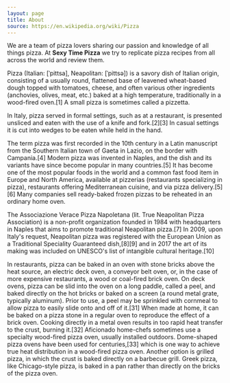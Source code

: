 ```yaml
---
layout: page
title: About
source: https://en.wikipedia.org/wiki/Pizza
---
```


<!-- original content -->
We are a team of pizza lovers sharing our passion and knowledge of all things pizza. At **Sexy Time Pizza** we try to replicate pizza recipes from all across the world and review them.

<!-- source content -->
Pizza (Italian: [ˈpittsa], Neapolitan: [ˈpittsə]) is a savory dish of Italian origin, consisting of a usually round, flattened base of leavened wheat-based dough topped with tomatoes, cheese, and often various other ingredients (anchovies, olives, meat, etc.) baked at a high temperature, traditionally in a wood-fired oven.[1] A small pizza is sometimes called a pizzetta.

In Italy, pizza served in formal settings, such as at a restaurant, is presented unsliced and eaten with the use of a knife and fork.[2][3] In casual settings it is cut into wedges to be eaten while held in the hand.

The term pizza was first recorded in the 10th century in a Latin manuscript from the Southern Italian town of Gaeta in Lazio, on the border with Campania.[4] Modern pizza was invented in Naples, and the dish and its variants have since become popular in many countries.[5] It has become one of the most popular foods in the world and a common fast food item in Europe and North America, available at pizzerias (restaurants specializing in pizza), restaurants offering Mediterranean cuisine, and via pizza delivery.[5][6] Many companies sell ready-baked frozen pizzas to be reheated in an ordinary home oven.

The Associazione Verace Pizza Napoletana (lit. True Neapolitan Pizza Association) is a non-profit organization founded in 1984 with headquarters in Naples that aims to promote traditional Neapolitan pizza.[7] In 2009, upon Italy's request, Neapolitan pizza was registered with the European Union as a Traditional Speciality Guaranteed dish,[8][9] and in 2017 the art of its making was included on UNESCO's list of intangible cultural heritage.[10]

In restaurants, pizza can be baked in an oven with stone bricks above the heat source, an electric deck oven, a conveyor belt oven, or, in the case of more expensive restaurants, a wood or coal-fired brick oven. On deck ovens, pizza can be slid into the oven on a long paddle, called a peel, and baked directly on the hot bricks or baked on a screen (a round metal grate, typically aluminum). Prior to use, a peel may be sprinkled with cornmeal to allow pizza to easily slide onto and off of it.[31] When made at home, it can be baked on a pizza stone in a regular oven to reproduce the effect of a brick oven. Cooking directly in a metal oven results in too rapid heat transfer to the crust, burning it.[32] Aficionado home-chefs sometimes use a specialty wood-fired pizza oven, usually installed outdoors. Dome-shaped pizza ovens have been used for centuries,[33] which is one way to achieve true heat distribution in a wood-fired pizza oven. Another option is grilled pizza, in which the crust is baked directly on a barbecue grill. Greek pizza, like Chicago-style pizza, is baked in a pan rather than directly on the bricks of the pizza oven.